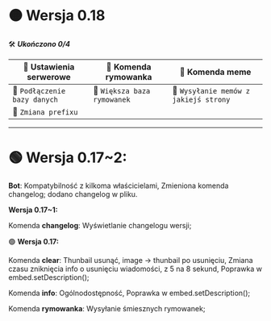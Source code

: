 # 🟠 **Wersja 0.18**

🛠 ***Ukończono 0/4***

|🎈 **Ustawienia** serwerowe|🎈 Komenda rymowanka           |🎈 Komenda meme                   |
|---------------------------|-------------------------------|----------------------------------|
|📍 `Podłączenie bazy danych`|📍 `Większa baza rymowanek`       |📍 `Wysyłanie memów z jakiejś strony`|
|📍 `Zmiana prefixu`           |                               |                                  |

---------------------------

# 🟢 **Wersja 0.17~2:** 

**Bot**:
Kompatybilność z kilkoma właścicielami,
Zmieniona komenda changelog; dodano changelog w pliku.

**Wersja 0.17~1:** 

Komenda **changelog**:
Wyświetlanie changelogu wersji;

🟢 **Wersja 0.17:** 

Komenda **clear**:
Thunbail usunąć, image -> thunbail po usunięciu, 
Zmiana czasu zniknięcia info o usunięciu wiadomości, z 5 na 8 sekund,
Poprawka w embed.setDescription();

Komenda **info**:
Ogólnodostępność, 
Poprawka w embed.setDescription();
   
Komenda **rymowanka**:
Wysyłanie śmiesznych rymowanek;
